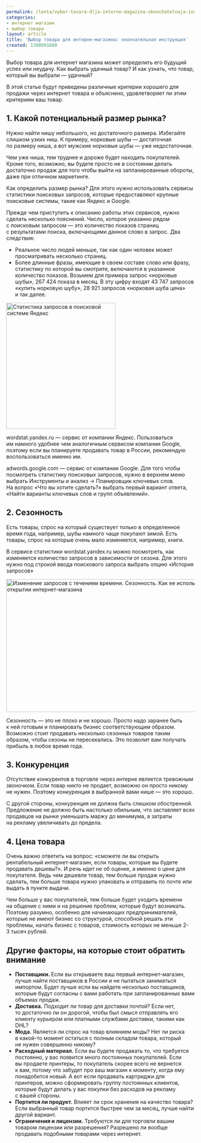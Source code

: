 ```yaml
---
permalink: /lenta/vybor-tovara-dlja-interne-magazina-okonchatelnaja-instrukcija
categories:
- интернет магазин
- выбор товара
layout: article
title: 'Выбор товара для интерне-магазина: окончательная инструкция'
created: 1388991600
---
```

<p>Выбор товара для интернет магазина может определить его будущий успех или неудачу. Как выбрать удачный товар? И&nbsp;как узнать, что товар, который вы&nbsp;выбрали&nbsp;— удачный? </p>
<p>В&nbsp;этой статье будут приведены различные критерии хорошего для продажи через интернет товара и&nbsp;объяснено, удовлетворяет&nbsp;ли этим критериям ваш товар. </p>
<!--break-->
<h2>1. Какой потенциальный размер рынка?</h2>
<p>Нужно найти нишу небольшого, но&nbsp;достаточного размера. Избегайте слишком узких ниш. К&nbsp;примеру, норковые шубы&nbsp;— достаточная по&nbsp;размеру ниша, а&nbsp;вот мужские норковые шубы&nbsp;— уже недостаточная.</p>
<p>Чем уже ниша, тем труднее и&nbsp;дороже будет находить покупателей. Кроме того, возможно, вы&nbsp;будете просто не&nbsp;в&nbsp;состоянии делать достаточно продаж для того чтобы выйти на&nbsp;запланированные обороты, даже при отличном маркетинге.</p>
<p>Как определить размер рынка? Для этого нужно использовать сервисы статистики поисковых запросов, которые предоставляют крупные поисковые системы, такие как Яндекс и&nbsp;Google.</p>
<p>Прежде чем приступить к&nbsp;описанию работы этих сервисов, нужно сделать несколько пояснений. Число, которое указанно рядом с&nbsp;поисковым запросом&nbsp;— это количество показов страниц с&nbsp;результатами поиска, включающими данное слово в&nbsp;запрос. Два следствия:</p>
<ul> 
	<li>Реальное число людей меньше, так как один человек может просматривать несколько страниц.</li>
	<li>Более длинные фразы, имеющие в&nbsp;своем составе слово или фразу, статистику по&nbsp;которой вы&nbsp;смотрите, включаются в&nbsp;указанное количество показов. Возьмем для примера запрос «норковые шубы», 267&nbsp;424 показа в&nbsp;месяц. В&nbsp;эту цифру входят 43&nbsp;747 запросов «купить норковую шубу», 28&nbsp;921 запросов «норковая шуба цена» и&nbsp;так далее.</li>
 </ul>
<p><img src="/system/files/vybor-tovara.PNG" width="292" height="336" alt="Статистика запросов в поисковой системе Яндекс"  /></p>
<p>wordstat.yandex.ru&nbsp;— сервис от&nbsp;компании Яндекс. Пользоваться им&nbsp;намного удобнее чем аналогичным сервисом компании Google, поэтому если вы&nbsp;планируете продавать товар в&nbsp;России, рекомендую воспользоваться именно&nbsp;им.</p>
<p>adwords.google.com&nbsp;— сервис от&nbsp;компании Google. Для того чтобы посмотреть статистику поисковых запросов, нужно в&nbsp;верхнем меню выбрать Инструменты и&nbsp;анализ -&gt; Планировщик ключевых слов. На&nbsp;вопрос «Что вы&nbsp;хотите сделать?» выбрать первый вариант ответа, «Найти варианты ключевых слов и&nbsp;групп объявлений».</p>
<h2>2. Сезонность</h2>
<p>Есть товары, спрос на&nbsp;который существует только в&nbsp;определенное время года, например, шубы намного чаще покупают зимой. Есть товары, спрос на&nbsp;которые очень мало изменяется, например, книги.</p>
<p>В&nbsp;сервисе статистики wordstat.yandex.ru можно посмотреть, как изменяется количество запросов в&nbsp;зависимости от&nbsp;сезона. Для этого нужно под строкой ввода поискового запроса выбрать опцию «История запросов»</p>
<p><img src="/system/files/vybor-tovara-sezonnost_rsz.jpg" width="640" height="354" alt="Изменение запросов с течением времени. Сезонность. Как ее использовать при открытии интернет-магазина"  /></p>
<p>Сезонность&nbsp;— это не&nbsp;плохо и&nbsp;не&nbsp;хорошо. Просто надо заранее быть к&nbsp;ней готовым и&nbsp;планировать бизнес соответствующим образом. Возможно стоит продавать несколько сезонных товаров таким образом, чтобы сезоны не&nbsp;пересекались. Это позволит вам получать прибыль в&nbsp;любое время года.</p>
<h2>3. Конкуренция</h2>
<p>Отсутствие конкурентов в&nbsp;торговле через интерне является тревожным звоночком. Если товар никто не&nbsp;продает, возможно он&nbsp;просто никому не&nbsp;нужен. Поэтому конкуренция в&nbsp;выбранной вами нише&nbsp;— это хорошо.</p>
<p>С&nbsp;другой стороны, конкуренция не&nbsp;должна быть слишком обостренной. Предложение не&nbsp;должно быть настолько обильным, что заставляет всех продавцов на&nbsp;рынке уменьшать маржу до&nbsp;минимума, а&nbsp;затраты на&nbsp;рекламу увеличивать до&nbsp;предела.</p>
<h2>4. Цена товара</h2>
<p>Очень важно ответить на&nbsp;вопрос: «сможете&nbsp;ли вы&nbsp;открыть рентабельный интернет-магазин, если товары, которые вы&nbsp;будете продавать дешевы?». И&nbsp;речь идет не&nbsp;об&nbsp;оценке, а&nbsp;именно о&nbsp;цене для покупателя. Ведь чем дешевле товар, тем больше продаж нужно сделать, тем больше товара нужно упаковать и&nbsp;отправить по&nbsp;почте или выдать в&nbsp;пункте выдачи.</p>
<p>Чем больше у&nbsp;вас покупателей, тем больше будет уходить времени на&nbsp;общение с&nbsp;ними и&nbsp;на&nbsp;решение проблем, которые будут возникать. Поэтому разумно, особенно для начинающих предпринимателей, которые не&nbsp;имеют бизнес со&nbsp;структурой, способной решать эти проблемы, начать бизнес с&nbsp;товаров, стоимость которых не&nbsp;меньше 2- 3&nbsp;тысяч рублей.</p>
<h2>Другие факторы, на&nbsp;которые стоит обратить внимание</h2>
<ul> 
	<li><strong>Поставщики. </strong>Если вы&nbsp;открываете ваш первый интернет-магазин, лучше найти поставщиков в&nbsp;России и&nbsp;не&nbsp;пытаться заниматься импортом. Будет лучше если вы&nbsp;найдете несколько поставщиков, которые будут согласны с&nbsp;вами работать при запланированных вами объемах продаж.</li>
	<li><strong>Доставка.</strong> Подходит&nbsp;ли товар для доставки почтой? Если нет, то&nbsp;достаточно&nbsp;ли он&nbsp;дорогой, чтобы был смысл отправлять его клиенту курьером или платными службами доставки, такими как DHL?</li>
	<li><strong>Мода.</strong> Является&nbsp;ли спрос на&nbsp;товар влиянием моды? Нет&nbsp;ли риска в&nbsp;какой-то момент остаться с&nbsp;полным складом товара, который не&nbsp;нужен совершенно никому?</li>
	<li><strong>Расходный материал.</strong> Если вы&nbsp;будете продавать&nbsp;то, что требуется постоянно, у&nbsp;вас появится много постоянных покупателей. Если вы&nbsp;продаете принтеры, то&nbsp;покупатель скорее всего не&nbsp;вернется к&nbsp;вам, потому что забудет про ваш магазин к&nbsp;моменту, когда ему понадобится новый. А&nbsp;вот если продавать картриджи для принтеров, можно сформировать группу постоянных клиентов, которые будут делать у&nbsp;вас покупки без расходов на&nbsp;рекламу с&nbsp;вашей стороны.</li>
	<li><strong>Портится&nbsp;</strong><strong>ли продукт.</strong> Влияет&nbsp;ли срок хранения на&nbsp;качество товара? Если выбранный товар портится быстрее чем за&nbsp;месяц, лучше найти другой вариант.</li>
	<li><strong>Ограничения и&nbsp;</strong><strong>лицензии.</strong> Требуются&nbsp;ли для торговли вашим товаром лицензии или разрешения? Разрешено&nbsp;ли вообще продавать подобными товарами через интернет.</li>
 </ul>
